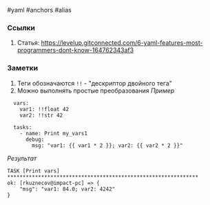 #yaml #anchors #alias 

### Ссылки
1. Статья: https://levelup.gitconnected.com/6-yaml-features-most-programmers-dont-know-164762343af3


### Заметки
1. Теги обозначаются `!!` - "дескриптор двойного тега"
2. Можно выполнять простые преобразования
_Пример_
```
  vars:
    var1: !!float 42  
    var2: !!str 42

  tasks:
    - name: Print my_vars1
      debug:
        msg: "var1: {{ var1 * 2 }}; var2: {{ var2 * 2 }}"
```
_Результат_
```
TASK [Print vars] **************************************************************
ok: [rkuznecov@impact-pc] => {
    "msg": "var1: 84.0; var2: 4242"
}
```